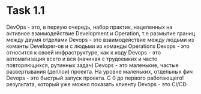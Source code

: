 Task 1.1
=====================

DevOps - это, в первую очередь, набор практик, нацеленных на активное взаимодействие Development и Operation, т.е размытие границ между двумя отделами
Devops - это  взаимодействие между людьми из команты Developer-ов и с людьми из команды Operations
Devops - это относится к своей инфраструктуре, как к коду
Devops - это автоматизация всего и вся (начиная с трудоемких и часто повторяющихся, рутинных задач)
Devops - это маленькие, частые развертывания (деплои) проекта. На уровне маленьких, отдельных фич
Devops - это быстрый запуск проекта. С 0 до первого работающего! результата, который уже можно показать клиенту
Devops - это CI/CD
